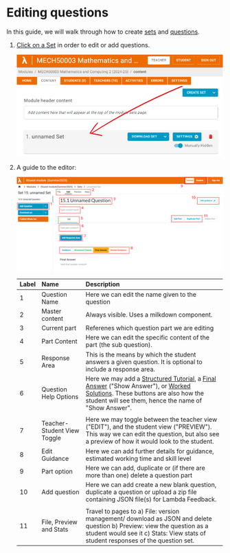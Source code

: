 # Editing questions

In this guide, we will walk through how to create [sets](https://lambda-feedback.github.io/user-documentation/terminology#sets) and [questions](https://lambda-feedback.github.io/user-documentation/terminology#questions).

1. <ins>Click on a Set</ins> in order to edit or add questions.

   ![set panel entry](./images/content-sets-questions-10.png)

2. A guide to the editor:

   ![set panel entry](./images/content-sets-questions-11.png)

   | Label | Name                        | Description                                                                                                                                                                                                                                                                                                                                                                                                                      |
   | ----- | --------------------------- | -------------------------------------------------------------------------------------------------------------------------------------------------------------------------------------------------------------------------------------------------------------------------------------------------------------------------------------------------------------------------------------------------------------------------------- |
   | 1     | Question Name               | Here we can edit the name given to the question                                                                                                                                                                                                                                                                                                                                                                                  |
   | 2     | Master content              | Always visible. Uses a milkdown component.                                                                                                                                                                                                                                                                                                                                                                                       |
   | 3     | Current part                | Referenes which question part we are editing                                                                                                                                                                                                                                                                                                                                                                                    |
   | 4     | Part Content                | Here we can edit the specific content of the part (the sub question).                                                                                                                                                                                                                                                                                                                                                            |
   | 5     | Response Area               | This is the means by which the student answers a given question. It is optional to include a response area.                                                                                                                                                                                                                                                                                                                      |
   | 6     | Question Help Options       | Here we may add a [Structured Tutorial](https://lambda-feedback.github.io/user-documentation/terminology#structured-tutorial), a [Final Answer](https://lambda-feedback.github.io/user-documentation/terminology#final-answer) ("Show Answer"), or [Worked Solutions](https://lambda-feedback.github.io/user-documentation/terminology#worked-solution). These buttons are also how the student will see them, hence the name of "Show Answer".
                              |
   | 7     | Teacher-Student View Toggle | Here we may toggle between the teacher view ("EDIT"), and the student view ("PREVIEW"). This way we can edit the question, but also see a preview of how it would look to the student.                                                                                                                                                                                                                                         |
   | 8     | Edit Guidance                | Here we can add further details for guidance, estimated working time and skill level                                                                                                                     |
   | 9     | Part option                  | Here we can add, duplicate or (if there are more than one) delete a question part                                                                                                                        |
   | 10    | Add question                 |  Here we can add create a new blank question, duplicate a question or upload a zip file containing JSON file(s) for Lambda Feedback.
                              |
   | 11    | File, Preview and Stats      | Travel to pages to a) File: version management/ download as JSON and delete question b) Preview: view the question as a student would see it c) Stats: View stats of student responses of the question set. |
